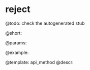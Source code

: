 reject
=============


@todo:
	check the autogenerated stub

@short:
	

@params:





@example:

@template:	api_method
@descr:

